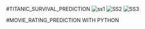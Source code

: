 #TITANIC_SURVIVAL_PREDICTION
![ss1](https://github.com/ChittimShalini/CODSOFT/assets/120195896/b7bc9e1d-26a4-4cc3-9a63-3ccd5b1090a8)
![SS2](https://github.com/ChittimShalini/CODSOFT/assets/120195896/a12a0072-a978-4cc9-8fe8-e5eddfd6bd1c)
![SS3](https://github.com/ChittimShalini/CODSOFT/assets/120195896/75e45131-a9c9-42d0-a7c8-a02e5985a3cf)

#MOVIE_RATING_PREDICTION WITH PYTHON
